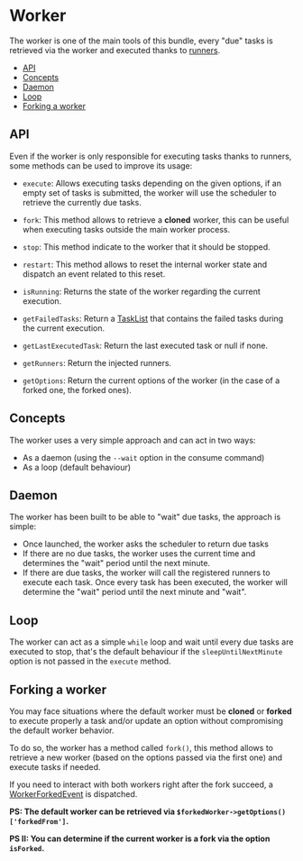 # Worker

The worker is one of the main tools of this bundle, every "due" tasks is retrieved via the worker
and executed thanks to [runners](runners.md).

- [API](#api)
- [Concepts](#concepts)
- [Daemon](#daemon)
- [Loop](#loop)
- [Forking a worker](#forking-a-worker)

## API

Even if the worker is only responsible for executing tasks thanks to runners,
some methods can be used to improve its usage:

- `execute`: Allows executing tasks depending on the given options,
  if an empty set of tasks is submitted,
  the worker will use the scheduler to retrieve the currently due tasks.

- `fork`: This method allows to retrieve a **cloned** worker,
  this can be useful when executing tasks outside the main worker process.

- `stop`: This method indicate to the worker that it should be stopped.

- `restart`: This method allows to reset the internal worker state and dispatch an event related to this reset.

- `isRunning`: Returns the state of the worker regarding the current execution.

- `getFailedTasks`: Return a [TaskList](../src/Task/TaskList.php)
  that contains the failed tasks during the current execution.

- `getLastExecutedTask`: Return the last executed task or null if none.

- `getRunners`: Return the injected runners.

- `getOptions`: Return the current options of the worker (in the case of a forked one, the forked ones).

## Concepts

The worker uses a very simple approach and can act in two ways:

- As a daemon (using the `--wait` option in the consume command)
- As a loop (default behaviour)

## Daemon

The worker has been built to be able to "wait" due tasks, the approach is simple:

- Once launched, the worker asks the scheduler to return due tasks
- If there are no due tasks, the worker uses the current time and determines the "wait" period until the next minute.
- If there are due tasks, the worker will call the registered runners to execute each task. Once every task
has been executed, the worker will determine the "wait" period until the next minute and "wait".

## Loop

The worker can act as a simple `while` loop and wait until every due tasks are executed to stop,
that's the default behaviour if the `sleepUntilNextMinute` option is not passed in the `execute` method.

## Forking a worker

You may face situations where the default worker must be **cloned** or **forked** 
to  execute properly a task and/or update an option 
without compromising the default worker behavior.

To do so, the worker has a method called `fork()`,
this method allows to retrieve a new worker (based on the options passed via the first one)
and execute tasks if needed.

If you need to interact with both workers right after the fork succeed, 
a [WorkerForkedEvent](../src/Event/WorkerForkedEvent.php) is dispatched.

**PS: The default worker can be retrieved via `$forkedWorker->getOptions()['forkedFrom']`.**

**PS II: You can determine if the current worker is a fork via the option `isForked`.**

